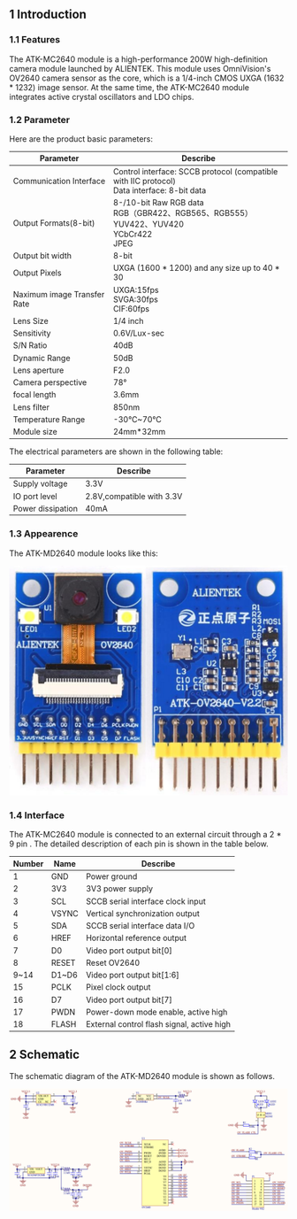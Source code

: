 ## 1 Introduction

### 1.1 Features

The ATK-MC2640 module is a high-performance 200W high-definition camera module launched by ALIENTEK. This module uses OmniVision's OV2640 camera sensor as the core, which is a 1/4-inch CMOS UXGA (1632 * 1232) image sensor. At the same time, the ATK-MC2640 module integrates active crystal oscillators and LDO chips.

### 1.2 Parameter

Here are the product basic parameters:

| Parameter                   | Describe                                                     |
| --------------------------- | ------------------------------------------------------------ |
| Communication Interface     | Control interface: SCCB protocol (compatible with IIC protocol)<br />Data interface: 8-bit data |
| Output Formats(8-bit)       | 8-/10-bit Raw RGB data<br/>RGB（GBR422、RGB565、RGB555）<br/>YUV422、YUV420<br/>YCbCr422<br/>JPEG |
| Output bit width            | 8-bit                                                        |
| Output Pixels               | UXGA (1600 * 1200) and any size up to 40 * 30                |
| Naximum image Transfer Rate | UXGA:15fps<br/>SVGA:30fps<br/>CIF:60fps                      |
| Lens Size                   | 1/4 inch                                                     |
| Sensitivity                 | 0.6V/Lux-sec                                                 |
| S/N Ratio                   | 40dB                                                         |
| Dynamic Range               | 50dB                                                         |
| Lens aperture               | F2.0                                                         |
| Camera perspective          | 78°                                                          |
| focal length                | 3.6mm                                                        |
| Lens filter                 | 850nm                                                        |
| Temperature Range           | -30℃~70℃                                                     |
| Module size                 | 24mm*32mm                                                    |

The electrical parameters are shown in the following table:

| Parameter         | Describe                  |
| ----------------- | ------------------------- |
| Supply voltage    | 3.3V                      |
| IO port level     | 2.8V,compatible with 3.3V |
| Power dissipation | 40mA                      |

### 1.3 Appearence

The ATK-MD2640 module looks like this:

![](figures/01_ATK-MC2640_Module.png)

### 1.4 Interface

The ATK-MC2640 module is connected to an external circuit through a 2 * 9 pin . The detailed description of each pin is shown in the table below.

| Number | Name  | Describe                                   |
| ------ | ----- | ------------------------------------------ |
| 1      | GND   | Power ground                               |
| 2      | 3V3   | 3V3 power supply                           |
| 3      | SCL   | SCCB serial interface clock input          |
| 4      | VSYNC | Vertical synchronization output            |
| 5      | SDA   | SCCB serial interface data I/O             |
| 6      | HREF  | Horizontal reference output                |
| 7      | D0    | Video port output bit[0]                   |
| 8      | RESET | Reset OV2640                               |
| 9~14   | D1~D6 | Video port output bit[1:6]                 |
| 15     | PCLK  | Pixel clock output                         |
| 16     | D7    | Video port output bit[7]                   |
| 17     | PWDN  | Power-down mode enable, active high        |
| 18     | FLASH | External control flash signal, active high |

## 2 Schematic

The schematic diagram of the ATK-MD2640 module is shown as follows.

![](figures/02_ATK_MC2640_SCH.png)